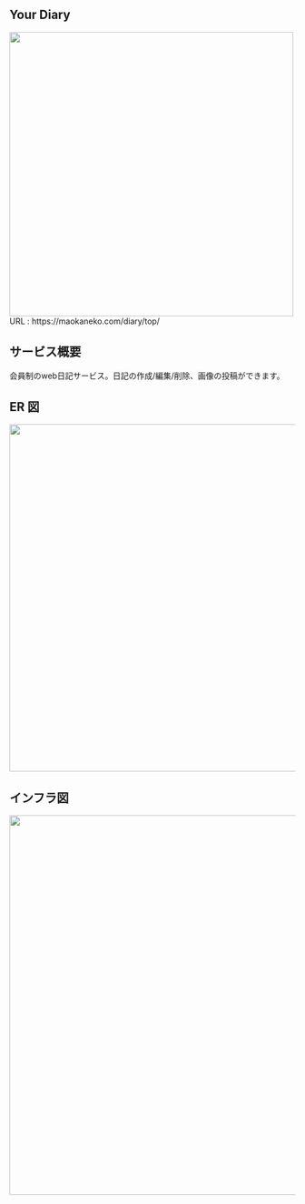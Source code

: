 ## Your Diary
<img width="500"  src="https://github.com/maokaneko/portfolio_django/assets/141111818/407f5760-3fbb-4cae-990d-ce0e291d1794">
<br>
URL : https://maokaneko.com/diary/top/

## サービス概要
会員制のweb日記サービス。日記の作成/編集/削除、画像の投稿ができます。



## ER 図
<img width="611" src="https://github.com/maokaneko/Your-Diary/assets/141111818/85d118c8-2639-413b-8397-ed3658a15158">



## インフラ図
<img width="668" src="https://github.com/maokaneko/Your-Diary/assets/141111818/15c762bd-faf3-4ab9-b0c5-62e3d09a4373">


